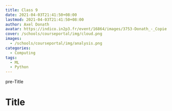 ```yaml
---
title: Class 9
date: 2021-04-03T21:41:50+08:00
lastmod: 2021-04-03T21:41:50+08:00
author: Axel Donath
avatar: https://indico.in2p3.fr/event/16864/images/3753-Donath_-_Copie.JPG
cover: /schools/courseportal/img/cloud.png
images:
  - /schools/courseportal/img/analysis.png
categories:
  - Computing
tags:
  - ML
  - Python
---
```


pre-Title

<!--more-->

# Title

